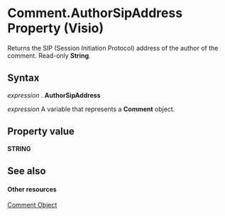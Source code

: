 
# Comment.AuthorSipAddress Property (Visio)

Returns the SIP (Session Initiation Protocol) address of the author of the comment. Read-only  **String**.


## Syntax

 _expression_ . **AuthorSipAddress**

 _expression_ A variable that represents a **Comment** object.


## Property value

 **STRING**


## See also


#### Other resources


[Comment Object](f028cc03-0ef1-8017-a936-d30d45211864.md)
